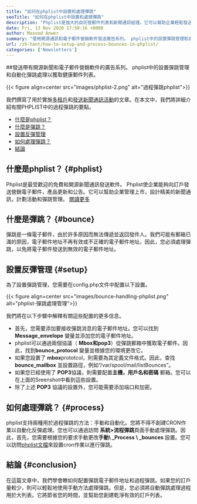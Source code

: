 ```yaml
---
title: "如何在phplist中設置和處理彈跳" 
seoTitle: "如何在phplist中設置和處理彈跳" 
description: "Phplist是強大的自託管郵件列表和新聞通訊經理。它可以幫助企業輕鬆發送新聞通訊活動並輕鬆彈跳。" 
date: Fri, 13 Nov 2020 17:50:16 +0000
author: Masood Anwer
summary: "使用開源通訊和電子郵件營銷軟件發送廣告系列。 phplist中的設置彈跳管理和自動化彈跳處理以獲取健康郵件列表。" 
url: /zh-hant/how-to-setup-and-process-bounces-in-phplist/
categories: ['Newsletters']
---
```


##發送帶有開源新聞和電子郵件營銷軟件的廣告系列。 phplist中的設置彈跳管理和自動化彈跳處理以獲取健康郵件列表。

{{< figure align=center src="images/phplist-2.png" alt="過程彈跳phplist">}}

我們撰寫了用於實施[多租戶][1]和[發送新聞通訊活動][2]的文章。在本文中，我們將詳細介紹有關PHPLIST中的過程彈跳的要點。
  * [什麼是phplist？][3]
  * [什麼是彈跳？][4]
  * [設置反彈管理][5]
  * [如何處理彈跳？][6]
  * [結論][7]

## 什麼是phplist？ {#phplist}

Phplist是最受歡迎的免費和開源新聞通訊發送軟件。 Phplist使企業能夠向訂戶發送營銷電子郵件，產品更新和公告。它可以幫助企業管理上市，設計精美的新聞通訊，計劃活動和彈跳管理。 [閱讀更多][8]

## 什麼是彈跳？ {#bounce}

彈跳是一條電子郵件，由於許多原因而無法傳遞並返回發件人。我們可能有郵箱已滿的原因，電子郵件地址不再有效或不正確的電子郵件地址。因此，您必須處理彈跳，以免將電子郵件發送到無效的電子郵件地址。

## 設置反彈管理 {#setup}

為了設置彈跳管理，您需要在config.php文件中配置以下設置。

{{< figure align=center src="images/bounce-handling-phplist.png" alt="phplist-彈跳處理管理">}}

我們將在以下步驟中解釋有關這些配置的更多信息。
* 首先，您需要添加要接收彈跳消息的電子郵件地址。您可以找到 **Message_envelope** 變量並添加您的電子郵件地址。
* phplist可以通過兩個協議（ **Mbox和pop3**）從彈跳郵箱中獲取電子郵件。因此，找到**bounce_protocol** 變量並根據您的環境更改它。
* 如果您設置了 **mbox**prototcol，則需要為其定義文件格式。因此，查找**bounce_mailbox** 並設置路徑，例如“/var/spool/mail/listBounces”。
* 如果您已經使用了 **POP3**協議，則需要配置**主機，用戶名和密碼** 郵箱。您可以在上面的Sreenshot中看到這些設置。
* 除了上述 **POP3** 協議的設置外，您可能需要添加端口和加密。

## 如何處理彈跳？ {#process}

phplist支持兩種用於過程彈跳的方法：手動和自動化。您將不得不創建CRON作業以自動化反彈處理。您也可以通過訪問 **系統>流程彈跳**頁面手動處理彈跳。因此，首先，您需要根據您的要求手動更改**手動\ _Process \ _bounces** 設置。您可以訪問[phplist文檔][9]來設置cron作業以進行彈跳。

## 結論 {#conclusion}

在這篇文章中，我們學會瞭如何配置彈跳電子郵件地址和過程彈跳。如果您的訂戶量較少，則可以輕鬆地使用手動方法處理彈跳。但是，您必須將自動彈跳處理過程用於大列表。它將節省您的時間，並幫助您創建乾淨有效的訂戶列表。



[1]: https://blog.containerize.com/newsletter/how-to-implement-multi-tenancy-in-phplist/
[2]: https://blog.containerize.com/newsletter/how-to-create-and-send-newsletter-using-phplist/
[3]: #phplist
[4]: #bounce
[5]: #setup
[6]: #process
[7]: #conclusion
[8]: https://products.containerize.com/newsletter/phplist
[9]: https://www.phplist.org/manual/books/phplist-manual/page/setting-up-your-cron
